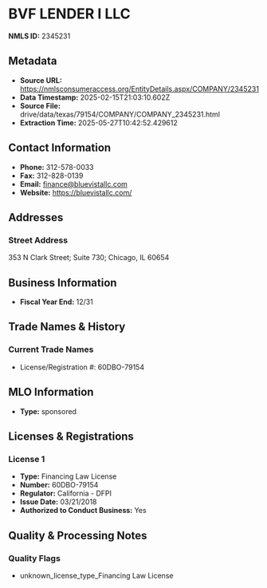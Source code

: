 # BVF LENDER I LLC

**NMLS ID:** 2345231

## Metadata
- **Source URL:** https://nmlsconsumeraccess.org/EntityDetails.aspx/COMPANY/2345231
- **Data Timestamp:** 2025-02-15T21:03:10.602Z
- **Source File:** drive/data/texas/79154/COMPANY/COMPANY_2345231.html
- **Extraction Time:** 2025-05-27T10:42:52.429612

## Contact Information
- **Phone:** 312-578-0033
- **Fax:** 312-828-0139
- **Email:** finance@bluevistallc.com
- **Website:** https://bluevistallc.com/

## Addresses
### Street Address
353 N Clark Street; Suite 730; Chicago, IL 60654

## Business Information
- **Fiscal Year End:** 12/31

## Trade Names & History
### Current Trade Names
- License/Registration #: 60DBO-79154

## MLO Information
- **Type:** sponsored

## Licenses & Registrations

### License 1
- **Type:** Financing Law License
- **Number:** 60DBO-79154
- **Regulator:** California - DFPI
- **Issue Date:** 03/21/2018
- **Authorized to Conduct Business:** Yes

## Quality & Processing Notes
### Quality Flags
- unknown_license_type_Financing Law License
